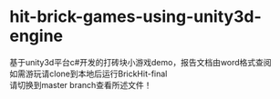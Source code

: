 # hit-brick-games-using-unity3d-engine
基于unity3d平台c#开发的打砖块小游戏demo，报告文档由word格式查阅  
如需游玩请clone到本地后运行BrickHit-final  
请切换到master branch查看所述文件！
